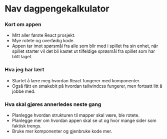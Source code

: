 # Nav dagpengekalkulator

### Kort om appen
- Mitt aller første React prosjekt.
- Mye rotete og overfødig kode.
- Appen tar imot spørsmål fra alle som blir med i spillet fra sin enhet, når spillet starter vil det bli kastet ut tilfeldige sprøsmål fra spillet som har blitt laget.

### Hva jeg har lært
- Startet å lære meg hvordan React fungerer med komponenter.
- Også fått en smakebit på hvordan tailwindcss fungerer, men fortsatt litt å jobbe med.


### Hva skal gjøres annerledes neste gang
- Planlegge hvordan strukturen til mapper skal være, ble rotete.
- Planlegge mer om hvordan appen skal se ut og hvor mange sider som faktisk trengs.
- Bruke mer komponenter og gjenbruke kode mer.

